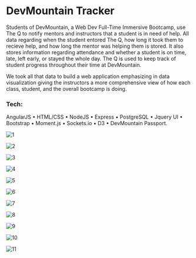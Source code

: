 # DevMountain Tracker

Students of DevMountain, a Web Dev Full-Time Immersive Bootcamp, use The Q to notify mentors and instructors that a student is in need of help. All data regarding when the student entored The Q, how long it took them to recieve help, and how long the mentor was helping them is stored. It also stores information regarding attendance and whether a student is on time, late, left early, or stayed the whole day. The Q is used to keep track of student progress throughout their time at DevMountain. 

We took all that data to build a web application emphasizing in data visualization giving the instructors a more comprehensive view of how each class, student, and the overall bootcamp is doing. 

### Tech:
AngularJS • HTML/CSS • NodeJS • Express • PostgreSQL • Jquery UI • Bootstrap • Moment.js • Sockets.io • D3 • DevMountain Passport.


![1](/README-img/1.png)

![2](/README-img/2.png)

![3](/README-img/3.png)

![4](/README-img/4.png)

![5](/README-img/5.png)

![6](/README-img/6.png)

![7](/README-img/7.png)

![8](/README-img/8.png)

![9](/README-img/9.png)

![10](/README-img/10.png)

![11](/README-img/11.png)